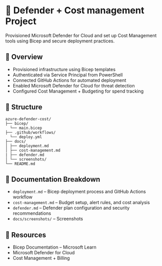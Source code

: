 # 🔐 Defender + Cost management Project
Provisioned Microsoft Defender for Cloud and set up Cost Management tools using Bicep and secure deployment practices.

## 📌 Overview
- Provisioned infrastructure using Bicep templates
- Authenticated via Service Principal from PowerShell
- Connected GitHub Actions for automated deployment
- Enabled Microsoft Defender for Cloud for threat detection
- Configured Cost Management + Budgeting for spend tracking

## 📁 Structure
```
azure-defender-cost/
├── bicep/
  └── main.bicep
├── .github/workflows/
  └── deploy.yml
├── docs/
│ ├── deployment.md
│ ├── cost-management.md
| ├── defender.md
│ └── screenshots/
└── README.md
```

## 🧭 Documentation Breakdown

- `deployment.md` – Bicep deployment process and GitHub Actions workflow
- `cost-management.md` – Budget setup, alert rules, and cost analysis 
- `defender.md` – Defender plan configuration and security recommendations
- `docs/screenshots/` – Screenshots 

## 🔗 Resources
- Bicep Documentation – Microsoft Learn
- Microsoft Defender for Cloud
- Cost Management + Billing
